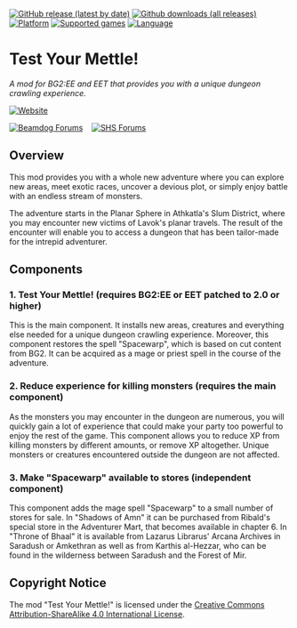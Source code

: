 [![GitHub release (latest by date)](https://img.shields.io/github/v/release/Argent77/A7-TestYourMettle?color=darkred&include_prereleases&label=latest%20release)](https://github.com/Argent77/A7-TestYourMettle/releases/latest)
[![Github downloads (all releases)](https://img.shields.io/github/downloads/Argent77/A7-TestYourMettle/total.svg?color=gold)](https://github.com/Argent77/A7-TestYourMettle/releases)
[![Platform](https://img.shields.io/static/v1?label=platform&message=Windows%20%7C%20macOS%20%7C%20Linux%20%7C%20Project%20Infinity&color=informational)](https://github.com/Argent77/A7-TestYourMettle/releases/latest)
[![Supported games](https://img.shields.io/static/v1?label=supported%20games&message=BG2%3AEE%20%7C%20EET&color=indigo)](https://github.com/Argent77/A7-TestYourMettle)
[![Language](https://img.shields.io/static/v1?label=language&message=English%20%7C%20French%20%7C%20German%20%7C%20Russian&color=limegreen)](https://github.com/Argent77/A7-TestYourMettle)

# Test Your Mettle!
*A mod for BG2:EE and EET that provides you with a unique dungeon crawling experience.*

[![Website](https://img.shields.io/static/v1?label=Website&message=Test%20Your%20Mettle%21&color=ccc7ba&labelColor=eee&style=for-the-badge)](https://argent77.github.io/A7-TestYourMettle/index.html "View Readme")

[![Beamdog Forums](https://img.shields.io/static/v1?label=Discussion&message=Beamdog%20Forums&color=444&labelColor=eee&style=for-the-badge)](https://forums.beamdog.com/discussion/70489 "Beamdog Forums")
&nbsp;&nbsp;
[![SHS Forums](https://img.shields.io/static/v1?label=Discussion&message=SHS%20Forums&color=951514&labelColor=eee&style=for-the-badge)](http://www.shsforums.net/forum/666-test-your-mettle-ee/ "Spellhold Studios Forums")

## Overview

This mod provides you with a whole new adventure where you can explore new areas, meet exotic races, uncover a devious plot, or simply enjoy battle with an endless stream of monsters.

The adventure starts in the Planar Sphere in Athkatla's Slum District, where you may encounter new victims of Lavok's planar travels. The result of the encounter will enable you to access a dungeon that has been tailor-made for the intrepid adventurer.


## Components

### 1. Test Your Mettle! (requires BG2:EE or EET patched to 2.0 or higher)

This is the main component. It installs new areas, creatures and everything else needed for a unique dungeon crawling experience. Moreover, this component restores the spell "Spacewarp", which is based on cut content from BG2. It can be acquired as a mage or priest spell in the course of the adventure.

### 2. Reduce experience for killing monsters (requires the main component)

As the monsters you may encounter in the dungeon are numerous, you will quickly gain a lot of experience that could make your party too powerful to enjoy the rest of the game. This component allows you to reduce XP from killing monsters by different amounts, or remove XP altogether. Unique monsters or creatures encountered outside the dungeon are not affected.

### 3. Make "Spacewarp" available to stores (independent component)

This component adds the mage spell "Spacewarp" to a small number of stores for sale. In "Shadows of Amn" it can be purchased from Ribald's special store in the Adventurer Mart, that becomes available in chapter 6. In "Throne of Bhaal" it is available from Lazarus Librarus' Arcana Archives in Saradush or Amkethran as well as from Karthis al-Hezzar, who can be found in the wilderness between Saradush and the Forest of Mir.


## Copyright Notice

The mod "Test Your Mettle!" is licensed under the [Creative Commons Attribution-ShareAlike 4.0 International License](http://creativecommons.org/licenses/by-sa/4.0/).
